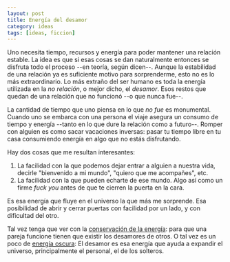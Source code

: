 ```yaml
---
layout: post
title: Energía del desamor
category: ideas
tags: [ideas, ficcion]
---
```


Uno necesita tiempo, recursos y energía para poder mantener una
relación estable. La idea es que si esas cosas se dan naturalmente
entonces se disfruta todo el proceso --en teoría, según dicen--.
Aunque la estabilidad de una relación ya es suficiente motivo para
sorprenderme, esto no es lo más extraordinario. Lo más extraño del ser
humano es toda la energía utilizada en la *no relación*, o mejor
dicho, el *desamor*. Esos restos que quedan de una relación que no
funcionó --o que nunca fue--.

La cantidad de tiempo que uno piensa en lo que *no fue* es
monumental. Cuando uno se embarca con una persona el viaje asegura un
consumo de tiempo y energía --tanto en lo que dure la relación como a
futuro--. Romper con alguien es como sacar vacaciones inversas: pasar
tu tiempo libre en tu casa consumiendo energía en algo que no estás disfrutando.

Hay dos cosas que me resultan interesantes:

1. La facilidad con la que podemos dejar entrar a alguien a nuestra
   vida, decirle "bienvenido a mi mundo", "quiero que me acompañes", etc.
1. La facilidad con la que pueden echarte de ese mundo. Algo
   así como un firme *fuck you* antes de que te cierren la puerta en
   la cara.

Es esa energía que fluye en el universo la que más me sorprende.  Esa
posibilidad de abrir y cerrar puertas con facilidad por un lado, y con
dificultad del otro.

Tal vez tenga que ver con la
[conservación de la energía](http://es.wikipedia.org/wiki/Conservaci%C3%B3n_de_la_energ%C3%ADa):
para que una pareja funcione tienen que existir los desamores de
otros. O tal vez es un poco de
[energía oscura](http://es.wikipedia.org/wiki/Energ%C3%ADa_oscura):
El desamor es esa energía que ayuda a expandir el universo, principalmente
el personal, el de los solteros.
